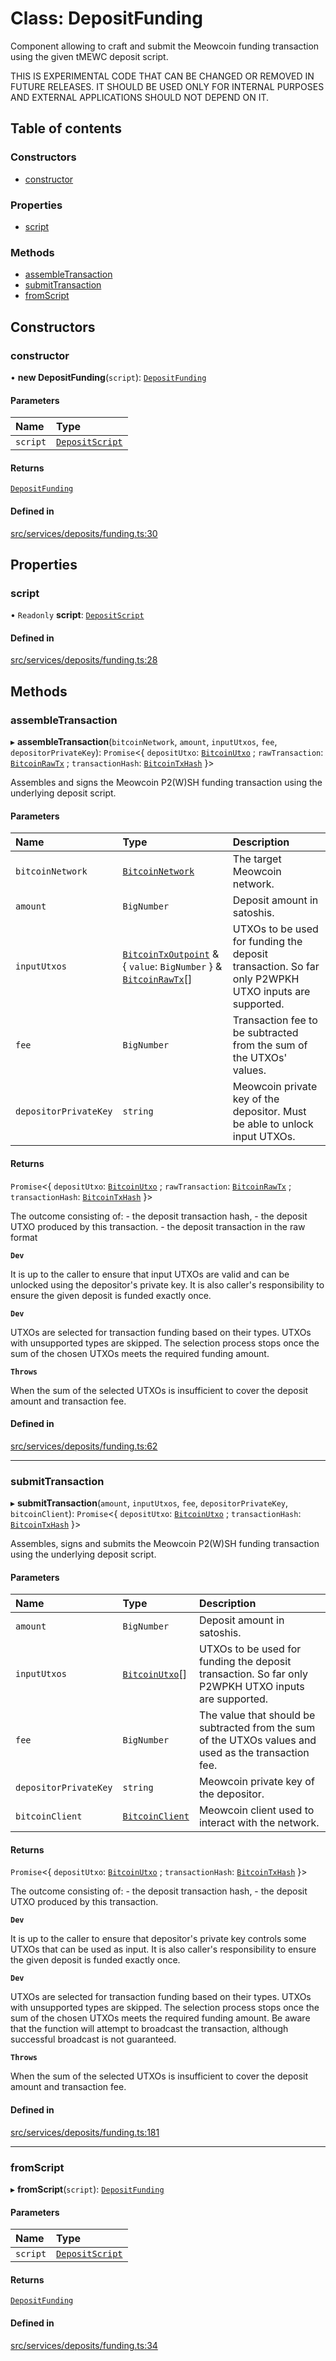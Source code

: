 # Class: DepositFunding

Component allowing to craft and submit the Meowcoin funding transaction using
the given tMEWC deposit script.

 THIS IS EXPERIMENTAL CODE THAT CAN BE CHANGED OR REMOVED
              IN FUTURE RELEASES. IT SHOULD BE USED ONLY FOR INTERNAL
              PURPOSES AND EXTERNAL APPLICATIONS SHOULD NOT DEPEND ON IT.

## Table of contents

### Constructors

- [constructor](DepositFunding.md#constructor)

### Properties

- [script](DepositFunding.md#script)

### Methods

- [assembleTransaction](DepositFunding.md#assembletransaction)
- [submitTransaction](DepositFunding.md#submittransaction)
- [fromScript](DepositFunding.md#fromscript)

## Constructors

### constructor

• **new DepositFunding**(`script`): [`DepositFunding`](DepositFunding.md)

#### Parameters

| Name | Type |
| :------ | :------ |
| `script` | [`DepositScript`](DepositScript.md) |

#### Returns

[`DepositFunding`](DepositFunding.md)

#### Defined in

[src/services/deposits/funding.ts:30](https://github.com/zachchan105/tmewc/blob/main/typescript/src/services/deposits/funding.ts#L30)

## Properties

### script

• `Readonly` **script**: [`DepositScript`](DepositScript.md)

#### Defined in

[src/services/deposits/funding.ts:28](https://github.com/zachchan105/tmewc/blob/main/typescript/src/services/deposits/funding.ts#L28)

## Methods

### assembleTransaction

▸ **assembleTransaction**(`bitcoinNetwork`, `amount`, `inputUtxos`, `fee`, `depositorPrivateKey`): `Promise`\<\{ `depositUtxo`: [`BitcoinUtxo`](../README.md#bitcoinutxo) ; `rawTransaction`: [`BitcoinRawTx`](../interfaces/BitcoinRawTx.md) ; `transactionHash`: [`BitcoinTxHash`](BitcoinTxHash.md)  }\>

Assembles and signs the Meowcoin P2(W)SH funding transaction using
the underlying deposit script.

#### Parameters

| Name | Type | Description |
| :------ | :------ | :------ |
| `bitcoinNetwork` | [`BitcoinNetwork`](../enums/BitcoinNetwork-1.md) | The target Meowcoin network. |
| `amount` | `BigNumber` | Deposit amount in satoshis. |
| `inputUtxos` | [`BitcoinTxOutpoint`](../interfaces/BitcoinTxOutpoint.md) & \{ `value`: `BigNumber`  } & [`BitcoinRawTx`](../interfaces/BitcoinRawTx.md)[] | UTXOs to be used for funding the deposit transaction. So far only P2WPKH UTXO inputs are supported. |
| `fee` | `BigNumber` | Transaction fee to be subtracted from the sum of the UTXOs' values. |
| `depositorPrivateKey` | `string` | Meowcoin private key of the depositor. Must be able to unlock input UTXOs. |

#### Returns

`Promise`\<\{ `depositUtxo`: [`BitcoinUtxo`](../README.md#bitcoinutxo) ; `rawTransaction`: [`BitcoinRawTx`](../interfaces/BitcoinRawTx.md) ; `transactionHash`: [`BitcoinTxHash`](BitcoinTxHash.md)  }\>

The outcome consisting of:
         - the deposit transaction hash,
         - the deposit UTXO produced by this transaction.
         - the deposit transaction in the raw format

**`Dev`**

It is up to the caller to ensure that input UTXOs are valid and
     can be unlocked using the depositor's private key. It is also
     caller's responsibility to ensure the given deposit is funded exactly
     once.

**`Dev`**

UTXOs are selected for transaction funding based on their types. UTXOs
    with unsupported types are skipped. The selection process stops once
    the sum of the chosen UTXOs meets the required funding amount.

**`Throws`**

When the sum of the selected UTXOs is insufficient to cover
       the deposit amount and transaction fee.

#### Defined in

[src/services/deposits/funding.ts:62](https://github.com/zachchan105/tmewc/blob/main/typescript/src/services/deposits/funding.ts#L62)

___

### submitTransaction

▸ **submitTransaction**(`amount`, `inputUtxos`, `fee`, `depositorPrivateKey`, `bitcoinClient`): `Promise`\<\{ `depositUtxo`: [`BitcoinUtxo`](../README.md#bitcoinutxo) ; `transactionHash`: [`BitcoinTxHash`](BitcoinTxHash.md)  }\>

Assembles, signs and submits the Meowcoin P2(W)SH funding transaction
using the underlying deposit script.

#### Parameters

| Name | Type | Description |
| :------ | :------ | :------ |
| `amount` | `BigNumber` | Deposit amount in satoshis. |
| `inputUtxos` | [`BitcoinUtxo`](../README.md#bitcoinutxo)[] | UTXOs to be used for funding the deposit transaction. So far only P2WPKH UTXO inputs are supported. |
| `fee` | `BigNumber` | The value that should be subtracted from the sum of the UTXOs values and used as the transaction fee. |
| `depositorPrivateKey` | `string` | Meowcoin private key of the depositor. |
| `bitcoinClient` | [`BitcoinClient`](../interfaces/BitcoinClient.md) | Meowcoin client used to interact with the network. |

#### Returns

`Promise`\<\{ `depositUtxo`: [`BitcoinUtxo`](../README.md#bitcoinutxo) ; `transactionHash`: [`BitcoinTxHash`](BitcoinTxHash.md)  }\>

The outcome consisting of:
         - the deposit transaction hash,
         - the deposit UTXO produced by this transaction.

**`Dev`**

It is up to the caller to ensure that depositor's private key controls
     some UTXOs that can be used as input. It is also caller's responsibility
     to ensure the given deposit is funded exactly once.

**`Dev`**

UTXOs are selected for transaction funding based on their types. UTXOs
      with unsupported types are skipped. The selection process stops once
      the sum of the chosen UTXOs meets the required funding amount.
      Be aware that the function will attempt to broadcast the transaction,
      although successful broadcast is not guaranteed.

**`Throws`**

When the sum of the selected UTXOs is insufficient to cover
       the deposit amount and transaction fee.

#### Defined in

[src/services/deposits/funding.ts:181](https://github.com/zachchan105/tmewc/blob/main/typescript/src/services/deposits/funding.ts#L181)

___

### fromScript

▸ **fromScript**(`script`): [`DepositFunding`](DepositFunding.md)

#### Parameters

| Name | Type |
| :------ | :------ |
| `script` | [`DepositScript`](DepositScript.md) |

#### Returns

[`DepositFunding`](DepositFunding.md)

#### Defined in

[src/services/deposits/funding.ts:34](https://github.com/zachchan105/tmewc/blob/main/typescript/src/services/deposits/funding.ts#L34)
